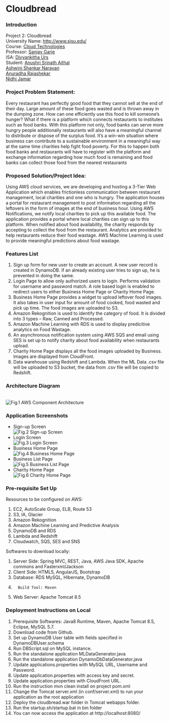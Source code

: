# Cloudbread

### Introduction
Project 2: Cloudbread</br>
University Name: http://www.sjsu.edu/</br>
Course: [Cloud Technologies](http://info.sjsu.edu/web-dbgen/catalog/courses/CMPE281.html)</br>
Professor: [Sanjay Garje](https://www.linkedin.com/in/sanjaygarje/)</br>
ISA: [Divyankitha Urs](https://www.linkedin.com/in/divyankithaurs/)</br>
Student: [Anushri Srinath Aithal](https://www.linkedin.com/in/anushri-aithal/)</br>
         [Ashwini Shankar Narayan](https://www.linkedin.com/in/ashwinisnv/)</br>
         [Anuradha Rajashekar](https://www.linkedin.com/in/anu-rajashekar-4b950092/)</br>
         [Nidhi Jamar](https://www.linkedin.com/in/nidhijamar/)</br>

### Project Problem Statement:
Every restaurant has perfectly good food that they cannot sell at the end of their day. Large amount of these food goes wasted and is thrown away in the dumping zone. How can one efficiently use this food to kill someone’s hunger? What if there is a platform which connects restaurants to institutes such as food banks. With this platform not only, food banks can serve more hungry people additionally restaurants will also have a meaningful channel to distribute or dispose of the surplus food. It’s a win-win situation where business can contribute to a sustainable environment in a meaningful way at the same time charities help fight food poverty.     For this to happen both food banks and restaurants will have to register with the platform and exchange information regarding how much food is remaining and food banks can collect those food from the nearest restaurants

### Proposed Solution/Project Idea:
Using AWS cloud services, we are developing and hosting a 3-Tier Web Application which enables frictionless communication between restaurant management, local charities and one who is hungry.
The application houses a portal for restaurant management to post information regarding all the leftovers in the form of images at the end of business hour. Using AWS Notifications, we notify local charities to pick up this available food. 
The application provides a portal where local charities can sign up to this platform. When notified about food availability, the charity responds by accepting to collect the food from the restaurant.
Analytics are provided to help restaurants reduce their food wastage. AWS Machine Learning is used to provide meaningful predictions about food wastage.
###	Features List
1.	Sign up form for new user to create an account. A new user record is created in DynamoDB. If an already existing user tries to sign up, he is prevented in doing the same.
2.	Login Page to allow only authorized users to login. Performs validation for username and password match. A role based login is enabled to redirect users to either Business Home Page or Charity Home Page. 
3.	Business Home Page provides a widget to upload leftover food images. It also takes in user input for amount of food cooked, food wasted and pick up time. The food images are uploaded to S3.
4.	Amazon Rekognition is used to identify the category of food. It is divided into 3 types – Raw, Canned and Processed.
5.	Amazon Machine Learning with RDS is used to display predicitive analytics on Food Wastage.
6.	An asynchronous notification system using AWS SQS and email using SES is set up to notify charity about food availability when restaurants upload.
7.	Charity Home Page displays all the food images uploaded by Business. Images are displayed from CloudFront.
8.	Data warehouse using Redshift and Lambda. When the ML Data .csv file will be uploaded to S3 bucket, the data from .csv file will be copied to Redshift.

### Architecture Diagram
<br/>![Fig.1 AWS Component Architecture](https://user-images.githubusercontent.com/1582196/33578099-32932c56-d8fa-11e7-8a3d-0a2b7803df4e.png)<br/>
### Application Screenshots
- Sign-up Screen
<br>![Fig.2 Sign-up Screen](https://user-images.githubusercontent.com/1582196/33578216-b5def586-d8fa-11e7-89bf-78c8b5577ceb.png)</br>
- Login Screen
<br>![Fig.3 Login Screen](https://user-images.githubusercontent.com/1582196/33578217-b9880c36-d8fa-11e7-8ce7-6570ab6927cb.png)</br>
- Business Home Page
<br>![Fig.4 Business Home Page](https://user-images.githubusercontent.com/1582196/33578231-be94590a-d8fa-11e7-92bd-09ec0d7d8836.png)</br>
- Business List Page
<br>![Fig.5 Business List Page](https://user-images.githubusercontent.com/1582196/33578235-c17b7766-d8fa-11e7-9169-2a619798a47d.png)</br>
- Charity Home Page
<br>![Fig.6 Charity Home Page](https://user-images.githubusercontent.com/1582196/33578236-c420c872-d8fa-11e7-816a-9c020d7a8c93.png)</br>
### Pre-requisite Set Up

Resources to be configured on AWS:
1. EC2, AutoScale Group, ELB, Route 53
2. S3, IA, Glacier
3. Amazon Rekognition
4. Amazon Machine Learning and Predictive Analysis
5. DynamoDB and RDS
6. Lambda and Redshift
7. Cloudwatch, SQS, SES and SNS

Softwares to download locally:
1.	Server Side: Spring MVC, REST, Java, AWS Java SDK, Apache commons and Fasterxml/Jackson
2.	Client Side: HTML5, AngularJS, Bootstrap
3.	Database: RDS MySQL, Hibernate, DynamoDB
4.       Build Tool: Maven
5.	Web Server: Apache Tomcat 8.5






### Deployment Instructions on Local
1.	Prerequisite Softwares: Java8 Runtime, Maven, Apache Tomcat 8.5, Eclipse, MySQL 5.7.
2.	Download code from Github.
3.	Set up DynamoDB User table with fields specified in DynamoDBUser.schema
4.	Run DBScript.sql on MySQL instance.
5.	Run the standalone application MLDataGenerator.java
6.	Run the standalone application DynamoDbDataGenerator.java
7.	Update applications.properties with MySQL URL, Username and Password.
8.	Update application.properties with access key and secret.
9.	Update application.properties with CloudFront URL.
10.	Run the instruction mvn clean install on project pom.xml
11.	Change the Tomcat server.xml (in conf/server.xml) <host> to run your application as the root application
12.	Deploy the cloudbread.war folder in Tomcat webapps folder.
13.	Run the startup.sh/startup.bat in bin folder
14.	You can now access the application at http://localhost:8080/



